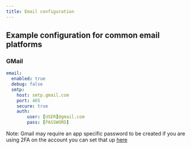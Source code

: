 ```yaml
---
title: Email configuration
---
```


## Example configuration for common email platforms

### GMail
```yaml
email:
  enabled: true
  debug: false
  smtp:
    host: smtp.gmail.com
    port: 465
    secure: true
    auth:
        user: [USER]@gmail.com
        pass: [PASSWORD]
```

Note: Gmail may require an app specific password to be created if you are using 2FA on the account you can set that up [here](https://security.google.com/settings/security/apppasswords)

